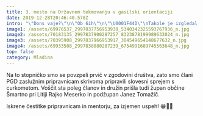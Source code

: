 ```yaml
---
title: 3. mesto na Državnem tekmovanju v gasilski orientaciji
date: 2019-12-28T20:46:40.578Z
intro: "\"Dons vaje?\"\n\"Ob 6ih\"\n\"\U0001F44D\"\nTakole je izgledal naš skupni klepet vsak drugi dan zadnjih dveh mesecev. Redne vaje, ogromna želja in najboljša ekipa so nas pripeljali do tretjega mesta na državnem tekmovanju v gasilski orientaciji."
image1: /assets/69976537_2997837756953938_5340342325593767936_n.jpg
image2: /assets/70183135_2997837900287257_8323878199989633024_n.jpg
image3: /assets/70395908_2997837966953917_304549654148677632_n.jpg
image4: /assets/69933508_2997838080287239_6754991689745563648_n.jpg
top: false
category: Mladina
---
```

Na to stopničko smo se povzpeli prvič v zgodovini društva, zato smo člani PGD zaslužnim pripravnicam skrivoma pripravili slovesni sprejem s curkometom. Voščit sta poleg članov in družin prišla tudi župan občine Šmartno pri Litiji Rajko Meserko in podžupan Janez Tomažič.

Iskrene čestitke pripravnicam in mentorju, za izjemen uspeh! 😁👩‍🚒
